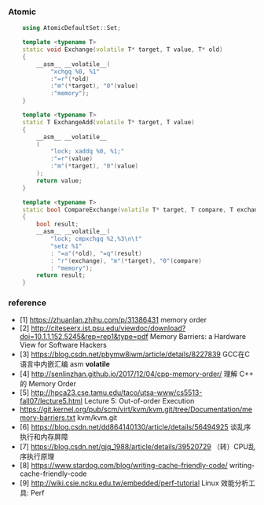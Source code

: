 ### Atomic
```cpp
    using AtomicDefaultSet::Set;

    template <typename T>
    static void Exchange(volatile T* target, T value, T* old)
    {   
        __asm__ __volatile__(
            "xchgq %0, %1"
            :"=r"(*old)
            :"m"(*target), "0"(value)
            :"memory");
    }   

    template <typename T>
    static T ExchangeAdd(volatile T* target, T value)
    {   
        __asm__ __volatile__
        (   
            "lock; xaddq %0, %1;"
            :"=r"(value)
            :"m"(*target), "0"(value)
        );  
        return value;
    }   

    template <typename T>
    static bool CompareExchange(volatile T* target, T compare, T exchange, T* old)
    {   
        bool result;
        __asm__ __volatile__(
            "lock; cmpxchgq %2,%3\n\t"
            "setz %1"
            : "=a"(*old), "=q"(result)
            : "r"(exchange), "m"(*target), "0"(compare)
            : "memory");
        return result;
    }   

```


### reference 
* [1] https://zhuanlan.zhihu.com/p/31386431 memory order
* [2] http://citeseerx.ist.psu.edu/viewdoc/download?doi=10.1.1.152.5245&rep=rep1&type=pdf Memory Barriers: a Hardware View for Software Hackers
* [3] https://blog.csdn.net/pbymw8iwm/article/details/8227839 GCC在C语言中内嵌汇编 asm __volatile__
* [4] http://senlinzhan.github.io/2017/12/04/cpp-memory-order/ 理解 C++ 的 Memory Order
* [5] http://hpca23.cse.tamu.edu/taco/utsa-www/cs5513-fall07/lecture5.html Lecture 5: Out-of-order Execution
* https://git.kernel.org/pub/scm/virt/kvm/kvm.git/tree/Documentation/memory-barriers.txt kvm/kvm.git
* [6] https://blog.csdn.net/dd864140130/article/details/56494925 谈乱序执行和内存屏障
* [7] https://blog.csdn.net/gjq_1988/article/details/39520729 （转）CPU乱序执行原理
* [8] https://www.stardog.com/blog/writing-cache-friendly-code/ writing-cache-friendly-code
* [9] http://wiki.csie.ncku.edu.tw/embedded/perf-tutorial Linux 效能分析工具: Perf
